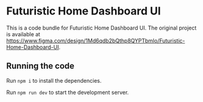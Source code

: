 
  # Futuristic Home Dashboard UI

  This is a code bundle for Futuristic Home Dashboard UI. The original project is available at https://www.figma.com/design/1Md6qdb2bQthp8QYPTbmlo/Futuristic-Home-Dashboard-UI.

  ## Running the code

  Run `npm i` to install the dependencies.

  Run `npm run dev` to start the development server.
  